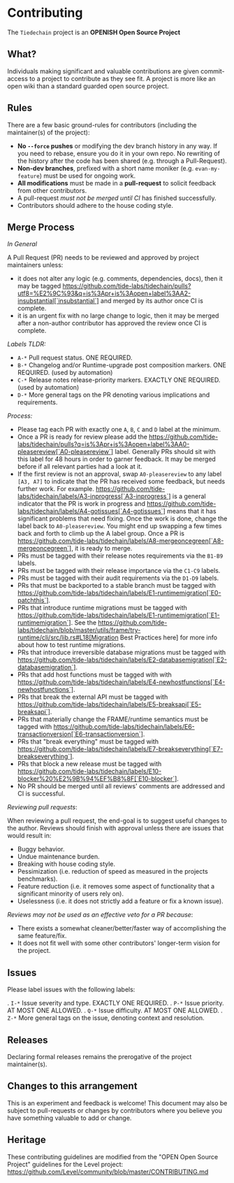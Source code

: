 # Contributing

The `Tiedechain` project is an **OPENISH Open Source Project**

## What?

Individuals making significant and valuable contributions are given commit-access to a project to contribute as they see fit. A project is more like an open wiki than a standard guarded open source project.

## Rules

There are a few basic ground-rules for contributors (including the maintainer(s) of the project):

- **No `--force` pushes** or modifying the dev branch history in any way. If you need to rebase, ensure you do it in your own repo. No rewriting of the history after the code has been shared (e.g. through a Pull-Request).
- **Non-dev branches**, prefixed with a short name moniker (e.g. `evan-my-feature`) must be used for ongoing work.
- **All modifications** must be made in a **pull-request** to solicit feedback from other contributors.
- A pull-request _must not be merged until CI_ has finished successfully.
- Contributors should adhere to the house coding style.

## Merge Process

_In General_

A Pull Request (PR) needs to be reviewed and approved by project maintainers unless:

- it does not alter any logic (e.g. comments, dependencies, docs), then it may be tagged https://github.com/tide-labs/tidechain/pulls?utf8=%E2%9C%93&q=is%3Apr+is%3Aopen+label%3AA2-insubstantial[`insubstantial`] and merged by its author once CI is complete.
- it is an urgent fix with no large change to logic, then it may be merged after a non-author contributor has approved the review once CI is complete.

_Labels TLDR:_

- `A-*` Pull request status. ONE REQUIRED.
- `B-*` Changelog and/or Runtime-upgrade post composition markers. ONE REQUIRED. (used by automation)
- `C-*` Release notes release-priority markers. EXACTLY ONE REQUIRED. (used by automation)
- `D-*` More general tags on the PR denoting various implications and requirements.

_Process:_

- Please tag each PR with exactly one `A`, `B`, `C` and `D` label at the minimum.
- Once a PR is ready for review please add the https://github.com/tide-labs/tidechain/pulls?q=is%3Apr+is%3Aopen+label%3AA0-pleasereview[`A0-pleasereview`] label. Generally PRs should sit with this label for 48 hours in order to garner feedback. It may be merged before if all relevant parties had a look at it.
- If the first review is not an approval, swap `A0-pleasereview` to any label `[A3, A7]` to indicate that the PR has received some feedback, but needs further work. For example. https://github.com/tide-labs/tidechain/labels/A3-inprogress[`A3-inprogress`] is a general indicator that the PR is work in progress and https://github.com/tide-labs/tidechain/labels/A4-gotissues[`A4-gotissues`] means that it has significant problems that need fixing. Once the work is done, change the label back to `A0-pleasereview`. You might end up swapping a few times back and forth to climb up the A label group. Once a PR is https://github.com/tide-labs/tidechain/labels/A8-mergeoncegreen[`A8-mergeoncegreen`], it is ready to merge.
- PRs must be tagged with their release notes requirements via the `B1-B9` labels.
- PRs must be tagged with their release importance via the `C1-C9` labels.
- PRs must be tagged with their audit requirements via the `D1-D9` labels.
- PRs that must be backported to a stable branch must be tagged with https://github.com/tide-labs/tidechain/labels/E1-runtimemigration[`E0-patchthis`].
- PRs that introduce runtime migrations must be tagged with https://github.com/tide-labs/tidechain/labels/E1-runtimemigration[`E1-runtimemigration`]. See the https://github.com/tide-labs/tidechain/blob/master/utils/frame/try-runtime/cli/src/lib.rs#L18[Migration Best Practices here] for more info about how to test runtime migrations.
- PRs that introduce irreversible database migrations must be tagged with https://github.com/tide-labs/tidechain/labels/E2-databasemigration[`E2-databasemigration`].
- PRs that add host functions must be tagged with with https://github.com/tide-labs/tidechain/labels/E4-newhostfunctions[`E4-newhostfunctions`].
- PRs that break the external API must be tagged with https://github.com/tide-labs/tidechain/labels/E5-breaksapi[`E5-breaksapi`].
- PRs that materially change the FRAME/runtime semantics must be tagged with https://github.com/tide-labs/tidechain/labels/E6-transactionversion[`E6-transactionversion`].
- PRs that "break everything" must be tagged with https://github.com/tide-labs/tidechain/labels/E7-breakseverything[`E7-breakseverything`].
- PRs that block a new release must be tagged with https://github.com/tide-labs/tidechain/labels/E10-blocker%20%E2%9B%94%EF%B8%8F[`E10-blocker`].
- No PR should be merged until all reviews' comments are addressed and CI is successful.

_Reviewing pull requests_:

When reviewing a pull request, the end-goal is to suggest useful changes to the author. Reviews should finish with approval unless there are issues that would result in:

- Buggy behavior.
- Undue maintenance burden.
- Breaking with house coding style.
- Pessimization (i.e. reduction of speed as measured in the projects benchmarks).
- Feature reduction (i.e. it removes some aspect of functionality that a significant minority of users rely on).
- Uselessness (i.e. it does not strictly add a feature or fix a known issue).

_Reviews may not be used as an effective veto for a PR because_:

- There exists a somewhat cleaner/better/faster way of accomplishing the same feature/fix.
- It does not fit well with some other contributors' longer-term vision for the project.

## Issues

Please label issues with the following labels:

. `I-*` Issue severity and type. EXACTLY ONE REQUIRED.
. `P-*` Issue priority. AT MOST ONE ALLOWED.
. `Q-*` Issue difficulty. AT MOST ONE ALLOWED.
. `Z-*` More general tags on the issue, denoting context and resolution.

## Releases

Declaring formal releases remains the prerogative of the project maintainer(s).

## Changes to this arrangement

This is an experiment and feedback is welcome! This document may also be subject to pull-requests or changes by contributors where you believe you have something valuable to add or change.

## Heritage

These contributing guidelines are modified from the "OPEN Open Source Project" guidelines for the Level project: https://github.com/Level/community/blob/master/CONTRIBUTING.md
